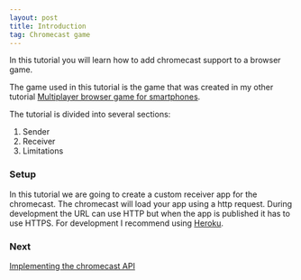 ```yaml
---
layout: post
title: Introduction
tag: Chromecast game
---
```


In this tutorial you will learn how to add chromecast support to a browser game. 

The game used in this tutorial is the game that was created in my other tutorial [Multiplayer browser game for smartphones]().

The tutorial is divided into several sections:
1. Sender
2. Receiver
3. Limitations

### Setup

In this tutorial we are going to create a custom receiver app for the chromecast. The chromecast will load your app using a http request. During development the URL can use HTTP but when the app is published it has to use HTTPS. For development I recommend using [Heroku](https://www.heroku.com/).

### Next

[Implementing the chromecast API]()

